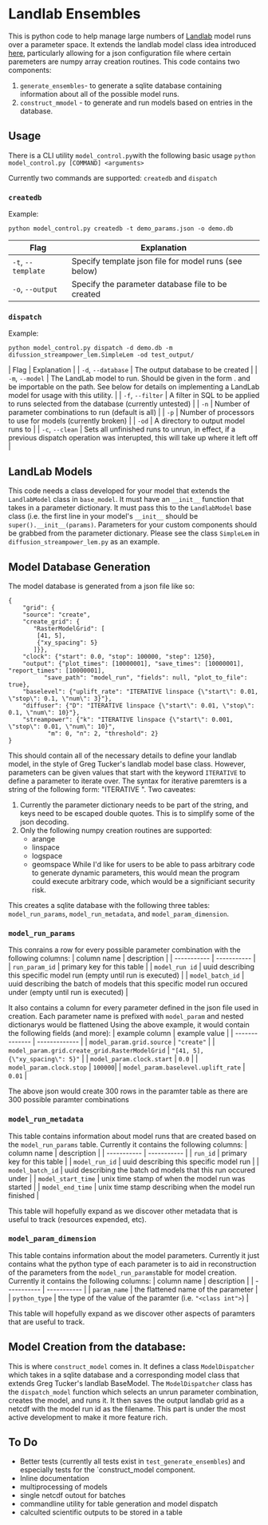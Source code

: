 # Landlab Ensembles
This is python code to help manage large numbers of [Landlab](https://github.com/landlab/landlab) model runs over a parameter space.  It extends the landlab model class idea introduced [here](https://github.com/gregtucker/bigantr_model/blob/main/model_base/model_base.py), particularly allowing for a json configuration file where certain paremeters are numpy array creation routines.  This code contains two components:
1. `generate_ensembles`- to generate a sqlite database containing information about all of the possible model runs.
2. `construct_mmodel` - to generate and run models based on entries in the database.

## Usage
There is a CLI utility `model_control.py`with the following basic usage `python model_control.py [COMMAND] <arguments>`

Currently two commands are supported: `createdb` and `dispatch`

### `createdb`
Example:
```
python model_control.py createdb -t demo_params.json -o demo.db
```
| Flag | Explanation |
| --------- | ----------- |
| `-t`, `--template` | Specify template json file for model runs (see below) |
| `-o`, `--output`   | Specify the parameter database file to be created |

### `dispatch`
Example:
```
python model_control.py dispatch -d demo.db -m difussion_streampower_lem.SimpleLem -od test_output/ 
```
| Flag | Explanation |
| `-d`, `--database` | The output database to be created |
| `-m`, `--model` | The LandLab model to run.  Should be given in the form <module>.<classname> and be importable on the path.  See below for details on implementing a LandLab model for usage with this utility. |
| `-f`, `--filter` | A filter in SQL to be applied to runs selected from the database (currently untested) |
| `-n` | Number of parameter combinations to run (default is all) |
| `-p` | Number of processors to use for models (currently broken) |
| `-od` | A directory to output model runs to |
| `-c`, `--clean` | Sets all unfinished runs to unrun, in effect, if a previous dispatch operation was interupted, this will take up where it left off |

## LandLab Models
This code needs a class developed for your model that extends the `LandlabModel` class in `base_model`.  It must have an `__init__` function that takes in a parameter dictionary.  It must pass this to the `LandlabModel` base class (i.e. the first line in your model's `__init__` should be `super().__init__(params)`.  Parameters for your custom components should be grabbed from the parameter dictionary.  Please see the class `SimpleLem` in `diffusion_streampower_lem.py` as an example.

## Model Database Generation
The model database is generated from a json file like so:
```
{
    "grid": {
	"source": "create",
	"create_grid": {
	   "RasterModelGrid": [
		[41, 5],
		{"xy_spacing": 5}
	   ]}},
    "clock": {"start": 0.0, "stop": 100000, "step": 1250},
    "output": {"plot_times": [10000001], "save_times": [10000001], "report_times": [10000001],
	      "save_path": "model_run", "fields": null, "plot_to_file": true},
    "baselevel": {"uplift_rate": "ITERATIVE linspace {\"start\": 0.01, \"stop\": 0.1, \"num\": 3}"},
    "diffuser": {"D": "ITERATIVE linspace {\"start\": 0.01, \"stop\": 0.1, \"num\": 10}"},
    "streampower": {"k": "ITERATIVE linspace {\"start\": 0.001, \"stop\": 0.01, \"num\": 10}",
		   "m": 0, "n": 2, "threshold": 2}
}
```
This should contain all of the necessary details to define your landlab model, in the style of Greg Tucker's landlab model base class.  However, parameters can be given values that start with the keyword `ITERATIVE` to define a parameter to iterate over.  The syntax for iterative paremters is a string of the following form: "ITERATIVE <numpy array creation function name> <parameter dictionary>".  Two caveates:
1. Currently the parameter dictionary needs to be part of the string, and keys need to be escaped double quotes.  This is to simplify some of the json decoding.
2. Only the following numpy creation routines are supported:
   - arange
   - linspace
   - logspace
   - geomspace
While I'd like for users to be able to pass arbitrary code to generate dynamic parameters, this would mean the program could execute arbitrary code, which would be a significiant security risk.

This creates a sqlite database with the following three tables: `model_run_params`, `model_run_metadata`, and `model_param_dimension`.

### `model_run_params`
This conrains a row for every possible parameter combination with the following columns:
| column name | description |
| ----------- | ----------- |
| `run_param_id`      | primary key for this table |
| `model_run id` | uuid describing this specific model run (empty until run is executed) |
| `model_batch_id` | uuid describing the batch of models that this specific model run occured under (empty until run is executed) |

It also contains a column for every parameter defined in the json file used in creation.  Each parameter name is prefixed with `model_param` and nested dictionarys would be flattened  Using the above example, it would contain the following fields (and more):
| example column | example value |
| -------------- | ------------- |
| `model_param.grid.source` | `"create"` |
| `model_param.grid.create_grid.RasterModelGrid` | `"[41, 5], {\"xy_spacing\": 5}"` |
| `model_param.clock.start` | `0.0` |
| `model_param.clock.stop` | `100000`|
| `model_param.baselevel.uplift_rate` | `0.01` |

The above json would create 300 rows in the paramter table as there are 300 possible paramter combinations

### `model_run_metadata`
This table contains information about model runs that are created based on the `model_run_params` table.  Currently it contains the following columns:
| column name | description |
| ----------- | ----------- |
| `run_id` | primary key for this table |
| `model_run_id` | uuid describing this specific model run |
| `model_batch_id` | uuid describing the batch od models that this run occured under |
| `model_start_time` | unix time stamp of when the model run was started |
| `model_end_time` | unix time stamp describing when the model run finished |

This table will hopefully expand as we discover other metadata that is useful to track (resources expended, etc).

### `model_param_dimension`
This table contains information about the model parameters.  Currently it just contains what the python type of each parameter is to aid in reconstruction of the parameters from the `model_run_params`table for model creation.  Currently it contains the following columns:
| column name | description |
| ----------- | ----------- |
| `param_name` | the flattened name of the parameter |
| `python_type` | the type of the value of the paramter (i.e. `"<class int">`) |

This table will hopefully expand as we discover other aspects of paramters that are useful to track.

## Model Creation from the database:
This is where `construct_model` comes in.  It defines a class `ModelDispatcher` which takes in a sqlite database and a corresponding model class that extends Greg Tucker's landlab BaseModel.  The `ModelDispatcher` class has the `dispatch_model` function which selects an unrun parameter combination, creates the model, and runs it.  It then saves the output landlab grid as a netcdf with the model run id as the filename.  This part is under the most active development to make it more feature rich.

## To Do
- Better tests (currently all tests exist in `test_generate_ensembles`) and especially tests for the `construct_model component.
- Inline documentation
- multiprocessing of models
- single netcdf outout for batches
- commandline utility for table generation and model dispatch
- calculted scientific outputs to be stored in a table
